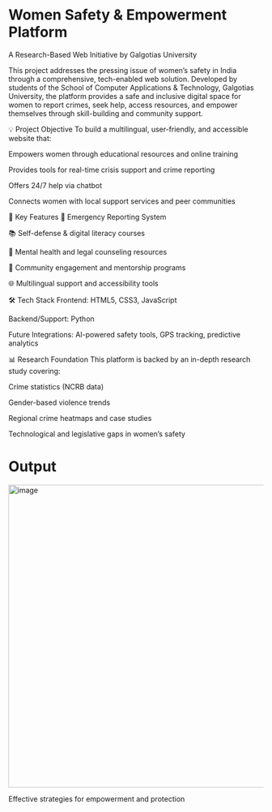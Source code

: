 # Women Safety & Empowerment Platform
A Research-Based Web Initiative by Galgotias University

This project addresses the pressing issue of women’s safety in India through a comprehensive, tech-enabled web solution. Developed by students of the School of Computer Applications & Technology, Galgotias University, the platform provides a safe and inclusive digital space for women to report crimes, seek help, access resources, and empower themselves through skill-building and community support.

💡 Project Objective
To build a multilingual, user-friendly, and accessible website that:

Empowers women through educational resources and online training

Provides tools for real-time crisis support and crime reporting

Offers 24/7 help via chatbot

Connects women with local support services and peer communities

🔐 Key Features
📍 Emergency Reporting System

📚 Self-defense & digital literacy courses

🧠 Mental health and legal counseling resources

🤝 Community engagement and mentorship programs

🌐 Multilingual support and accessibility tools

🛠️ Tech Stack
Frontend: HTML5, CSS3, JavaScript

Backend/Support: Python

Future Integrations: AI-powered safety tools, GPS tracking, predictive analytics

📊 Research Foundation
This platform is backed by an in-depth research study covering:

Crime statistics (NCRB data)

Gender-based violence trends

Regional crime heatmaps and case studies

Technological and legislative gaps in women’s safety

# Output
<img width="1342" height="597" alt="image" src="https://github.com/user-attachments/assets/41e81d96-62ad-44b0-a6ec-81adaccaf76e" />


Effective strategies for empowerment and protection
